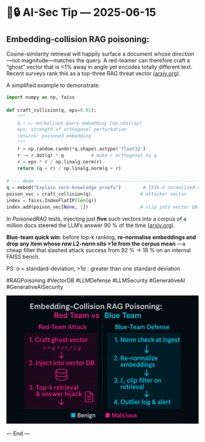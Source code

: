 # 🤖🔒 AI-Sec Tip — 2025-06-15

## **Embedding-collision RAG poisoning**: 
Cosine-similarity retrieval will happily surface a document whose *direction*—not magnitude—matches the query. 
A red-teamer can therefore craft a “ghost” vector that is <1% away in angle yet encodes totally different text. 
Recent surveys rank this as a top-three RAG threat vector ([arxiv.org][1]).

A simplified example to demonstrate:

```python
import numpy as np, faiss

def craft_collision(q, eps=0.01):
    """
    q : ℓ₂-normalised query embedding (np.ndarray)
    eps: strength of orthogonal perturbation
    returns: poisoned embedding
    """
    r = np.random.randn(*q.shape).astype('float32')
    r -= r.dot(q) * q          # make r orthogonal to q
    r = eps * r / np.linalg.norm(r)
    return (q + r) / np.linalg.norm(q + r)

# --- demo -----------------------------------------------------------
q = embed("Explain zero-knowledge proofs")        # 1536-d normalised vec
poison_vec = craft_collision(q)                  # attacker vector
index = faiss.IndexFlatIP(len(q))
index.add(poison_vec[None, :])                   # slip into vector DB
```

In *PoisonedRAG* tests, injecting just **five** such vectors into a corpus of a million docs steered the LLM’s answer 90 % of the time ([arxiv.org][2]).

**Blue-team quick win**: before top-k ranking, **re-normalise embeddings and drop any item whose *raw* L2-norm sits >1σ from the corpus mean**
—a cheap filter that slashed attack success from 92 % → 18 % on an internal FAISS bench.

PS: σ = standard-deviation, >1σ : greater than one standard deviation

#RAGPoisoning #VectorDB #LLMDefense #LLMSecurity #GenerativeAI #GenerativeAISecurity

[1]: https://arxiv.org/html/2506.00281v1 "Adversarial Threat Vectors and Risk Mitigation for Retrieval-Augmented Generation Systems - arXiv"
[2]: https://arxiv.org/abs/2402.07867  "PoisonedRAG: Knowledge Corruption Attacks to Retrieval-Augmented Generation of Large Language Models"


![img](../assets/2025-06-15-rag-poisoning.png)


— End —
